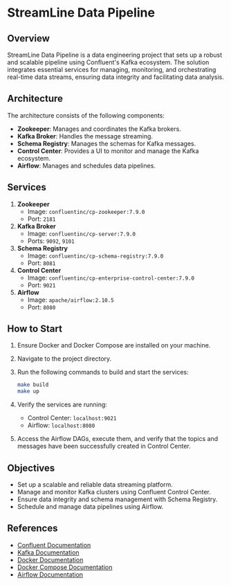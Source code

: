 # StreamLine Data Pipeline

## Overview
StreamLine Data Pipeline is a data engineering project that sets up a robust and scalable pipeline using Confluent's Kafka ecosystem. The solution integrates essential services for managing, monitoring, and orchestrating real-time data streams, ensuring data integrity and facilitating data analysis.


## Architecture
The architecture consists of the following components:
- **Zookeeper**: Manages and coordinates the Kafka brokers.
- **Kafka Broker**: Handles the message streaming.
- **Schema Registry**: Manages the schemas for Kafka messages.
- **Control Center**: Provides a UI to monitor and manage the Kafka ecosystem.
- **Airflow**: Manages and schedules data pipelines.

## Services
1. **Zookeeper**
   - Image: `confluentinc/cp-zookeeper:7.9.0`
   - Port: `2181`
2. **Kafka Broker**
   - Image: `confluentinc/cp-server:7.9.0`
   - Ports: `9092`, `9101`
3. **Schema Registry**
   - Image: `confluentinc/cp-schema-registry:7.9.0`
   - Port: `8081`
4. **Control Center**
   - Image: `confluentinc/cp-enterprise-control-center:7.9.0`
   - Port: `9021`
5. **Airflow**
   - Image: `apache/airflow:2.10.5`
   - Port: `8080`

## How to Start
1. Ensure Docker and Docker Compose are installed on your machine.
2. Navigate to the project directory.
3. Run the following commands to build and start the services:
   ```sh
   make build
   make up
   ```
4. Verify the services are running:
   - Control Center: `localhost:9021`
   - Airflow: `localhost:8080`

5. Access the Airflow DAGs, execute them, and verify that the topics and messages have been successfully created in Control Center.

## Objectives
- Set up a scalable and reliable data streaming platform.
- Manage and monitor Kafka clusters using Confluent Control Center.
- Ensure data integrity and schema management with Schema Registry.
- Schedule and manage data pipelines using Airflow.

## References
- [Confluent Documentation](https://docs.confluent.io/)
- [Kafka Documentation](https://kafka.apache.org/documentation/)
- [Docker Documentation](https://docs.docker.com/)
- [Docker Compose Documentation](https://docs.docker.com/compose/)
- [Airflow Documentation](https://airflow.apache.org/docs/)

